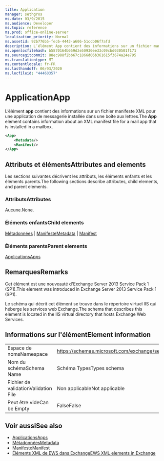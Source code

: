 ```yaml
---
title: Application
manager: sethgros
ms.date: 03/9/2015
ms.audience: Developer
ms.topic: reference
ms.prod: office-online-server
localization_priority: Normal
ms.assetid: 92b776b5-fec6-4443-a606-51ccb06f7afd
description: L’élément App contient des informations sur un fichier manifeste XML pour une application de messagerie installée dans une boîte aux lettres.
ms.openlocfilehash: b5870164b059d2e50930ee33c09cbd030501f171
ms.sourcegitcommit: 88ec988f2bb67c1866d06b361615f3674a24e795
ms.translationtype: MT
ms.contentlocale: fr-FR
ms.lasthandoff: 06/03/2020
ms.locfileid: "44460357"
---
```

# <a name="app"></a><span data-ttu-id="22565-103">Application</span><span class="sxs-lookup"><span data-stu-id="22565-103">App</span></span>

<span data-ttu-id="22565-104">L’élément **app** contient des informations sur un fichier manifeste XML pour une application de messagerie installée dans une boîte aux lettres.</span><span class="sxs-lookup"><span data-stu-id="22565-104">The **App** element contains information about an XML manifest file for a mail app that is installed in a mailbox.</span></span> 
  
```XML
<App>
    <Metadata/>
    <Manifest/>
</App>
```

## <a name="attributes-and-elements"></a><span data-ttu-id="22565-105">Attributs et éléments</span><span class="sxs-lookup"><span data-stu-id="22565-105">Attributes and elements</span></span>

<span data-ttu-id="22565-106">Les sections suivantes décrivent les attributs, les éléments enfants et les éléments parents.</span><span class="sxs-lookup"><span data-stu-id="22565-106">The following sections describe attributes, child elements, and parent elements.</span></span>
  
### <a name="attributes"></a><span data-ttu-id="22565-107">Attributs</span><span class="sxs-lookup"><span data-stu-id="22565-107">Attributes</span></span>

<span data-ttu-id="22565-108">Aucune.</span><span class="sxs-lookup"><span data-stu-id="22565-108">None.</span></span>
  
### <a name="child-elements"></a><span data-ttu-id="22565-109">Éléments enfants</span><span class="sxs-lookup"><span data-stu-id="22565-109">Child elements</span></span>

<span data-ttu-id="22565-110">[Métadonnées](metadata-ex15websvcsotherref.md)  |  [Manifeste](manifest.md)</span><span class="sxs-lookup"><span data-stu-id="22565-110">[Metadata](metadata-ex15websvcsotherref.md) | [Manifest](manifest.md)</span></span>
  
### <a name="parent-elements"></a><span data-ttu-id="22565-111">Éléments parents</span><span class="sxs-lookup"><span data-stu-id="22565-111">Parent elements</span></span>

[<span data-ttu-id="22565-112">Applications</span><span class="sxs-lookup"><span data-stu-id="22565-112">Apps</span></span>](apps.md)
  
## <a name="remarks"></a><span data-ttu-id="22565-113">Remarques</span><span class="sxs-lookup"><span data-stu-id="22565-113">Remarks</span></span>

<span data-ttu-id="22565-114">Cet élément est une nouveauté d'Exchange Server 2013 Service Pack 1 (SP1).</span><span class="sxs-lookup"><span data-stu-id="22565-114">This element was introduced in Exchange Server 2013 Service Pack 1 (SP1).</span></span>
  
<span data-ttu-id="22565-115">Le schéma qui décrit cet élément se trouve dans le répertoire virtuel IIS qui héberge les services web Exchange.</span><span class="sxs-lookup"><span data-stu-id="22565-115">The schema that describes this element is located in the IIS virtual directory that hosts Exchange Web Services.</span></span>
  
## <a name="element-information"></a><span data-ttu-id="22565-116">Informations sur l'élément</span><span class="sxs-lookup"><span data-stu-id="22565-116">Element information</span></span>

|||
|:-----|:-----|
|<span data-ttu-id="22565-117">Espace de noms</span><span class="sxs-lookup"><span data-stu-id="22565-117">Namespace</span></span>  <br/> |https://schemas.microsoft.com/exchange/services/2006/types  <br/> |
|<span data-ttu-id="22565-118">Nom du schéma</span><span class="sxs-lookup"><span data-stu-id="22565-118">Schema Name</span></span>  <br/> |<span data-ttu-id="22565-119">Schéma Types</span><span class="sxs-lookup"><span data-stu-id="22565-119">Types schema</span></span>  <br/> |
|<span data-ttu-id="22565-120">Fichier de validation</span><span class="sxs-lookup"><span data-stu-id="22565-120">Validation File</span></span>  <br/> |<span data-ttu-id="22565-121">Non applicable</span><span class="sxs-lookup"><span data-stu-id="22565-121">Not applicable</span></span>  <br/> |
|<span data-ttu-id="22565-122">Peut être vide</span><span class="sxs-lookup"><span data-stu-id="22565-122">Can be Empty</span></span>  <br/> |<span data-ttu-id="22565-123">False</span><span class="sxs-lookup"><span data-stu-id="22565-123">False</span></span>  <br/> |
   
## <a name="see-also"></a><span data-ttu-id="22565-124">Voir aussi</span><span class="sxs-lookup"><span data-stu-id="22565-124">See also</span></span>

- [<span data-ttu-id="22565-125">Applications</span><span class="sxs-lookup"><span data-stu-id="22565-125">Apps</span></span>](apps.md)
- [<span data-ttu-id="22565-126">Métadonnées</span><span class="sxs-lookup"><span data-stu-id="22565-126">Metadata</span></span>](metadata-ex15websvcsotherref.md)
- [<span data-ttu-id="22565-127">Manifeste</span><span class="sxs-lookup"><span data-stu-id="22565-127">Manifest</span></span>](manifest.md)
- [<span data-ttu-id="22565-128">Éléments XML de EWS dans Exchange</span><span class="sxs-lookup"><span data-stu-id="22565-128">EWS XML elements in Exchange</span></span>](ews-xml-elements-in-exchange.md)

